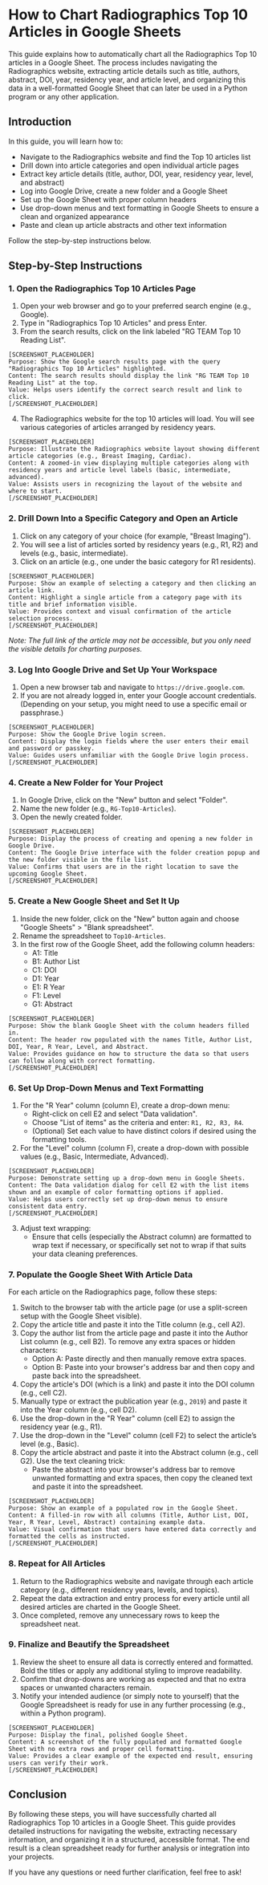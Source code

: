 # How to Chart Radiographics Top 10 Articles in Google Sheets

This guide explains how to automatically chart all the Radiographics Top 10 articles in a Google Sheet. The process includes navigating the Radiographics website, extracting article details such as title, authors, abstract, DOI, year, residency year, and article level, and organizing this data in a well-formatted Google Sheet that can later be used in a Python program or any other application.

## Introduction

In this guide, you will learn how to:

- Navigate to the Radiographics website and find the Top 10 articles list
- Drill down into article categories and open individual article pages
- Extract key article details (title, author, DOI, year, residency year, level, and abstract)
- Log into Google Drive, create a new folder and a Google Sheet
- Set up the Google Sheet with proper column headers
- Use drop-down menus and text formatting in Google Sheets to ensure a clean and organized appearance
- Paste and clean up article abstracts and other text information

Follow the step-by-step instructions below.

## Step-by-Step Instructions

### 1. Open the Radiographics Top 10 Articles Page

1. Open your web browser and go to your preferred search engine (e.g., Google).
2. Type in "Radiographics Top 10 Articles" and press Enter.
3. From the search results, click on the link labeled "RG TEAM Top 10 Reading List".

```
[SCREENSHOT_PLACEHOLDER]
Purpose: Show the Google search results page with the query "Radiographics Top 10 Articles" highlighted.
Content: The search results should display the link "RG TEAM Top 10 Reading List" at the top.
Value: Helps users identify the correct search result and link to click.
[/SCREENSHOT_PLACEHOLDER]
```

4. The Radiographics website for the top 10 articles will load. You will see various categories of articles arranged by residency years.

```
[SCREENSHOT_PLACEHOLDER]
Purpose: Illustrate the Radiographics website layout showing different article categories (e.g., Breast Imaging, Cardiac).
Content: A zoomed-in view displaying multiple categories along with residency years and article level labels (basic, intermediate, advanced).
Value: Assists users in recognizing the layout of the website and where to start.
[/SCREENSHOT_PLACEHOLDER]
```

### 2. Drill Down Into a Specific Category and Open an Article

1. Click on any category of your choice (for example, "Breast Imaging").
2. You will see a list of articles sorted by residency years (e.g., R1, R2) and levels (e.g., basic, intermediate).
3. Click on an article (e.g., one under the basic category for R1 residents).

```
[SCREENSHOT_PLACEHOLDER]
Purpose: Show an example of selecting a category and then clicking an article link.
Content: Highlight a single article from a category page with its title and brief information visible.
Value: Provides context and visual confirmation of the article selection process.
[/SCREENSHOT_PLACEHOLDER]
```

*Note: The full link of the article may not be accessible, but you only need the visible details for charting purposes.*

### 3. Log Into Google Drive and Set Up Your Workspace

1. Open a new browser tab and navigate to `https://drive.google.com`.
2. If you are not already logged in, enter your Google account credentials. (Depending on your setup, you might need to use a specific email or passphrase.)

```
[SCREENSHOT_PLACEHOLDER]
Purpose: Show the Google Drive login screen.
Content: Display the login fields where the user enters their email and password or passkey.
Value: Guides users unfamiliar with the Google Drive login process.
[/SCREENSHOT_PLACEHOLDER]
```

### 4. Create a New Folder for Your Project

1. In Google Drive, click on the "New" button and select "Folder".
2. Name the new folder (e.g., `RG-Top10-Articles`).
3. Open the newly created folder.

```
[SCREENSHOT_PLACEHOLDER]
Purpose: Display the process of creating and opening a new folder in Google Drive.
Content: The Google Drive interface with the folder creation popup and the new folder visible in the file list.
Value: Confirms that users are in the right location to save the upcoming Google Sheet.
[/SCREENSHOT_PLACEHOLDER]
```

### 5. Create a New Google Sheet and Set It Up

1. Inside the new folder, click on the "New" button again and choose "Google Sheets" > "Blank spreadsheet".
2. Rename the spreadsheet to `Top10-Articles`.
3. In the first row of the Google Sheet, add the following column headers:
   - A1: Title
   - B1: Author List
   - C1: DOI
   - D1: Year
   - E1: R Year
   - F1: Level
   - G1: Abstract

```
[SCREENSHOT_PLACEHOLDER]
Purpose: Show the blank Google Sheet with the column headers filled in.
Content: The header row populated with the names Title, Author List, DOI, Year, R Year, Level, and Abstract.
Value: Provides guidance on how to structure the data so that users can follow along with correct formatting.
[/SCREENSHOT_PLACEHOLDER]
```

### 6. Set Up Drop-Down Menus and Text Formatting

1. For the "R Year" column (column E), create a drop-down menu:
   - Right-click on cell E2 and select "Data validation".
   - Choose "List of items" as the criteria and enter: `R1, R2, R3, R4`.
   - (Optional) Set each value to have distinct colors if desired using the formatting tools.
2. For the "Level" column (column F), create a drop-down with possible values (e.g., Basic, Intermediate, Advanced).

```
[SCREENSHOT_PLACEHOLDER]
Purpose: Demonstrate setting up a drop-down menu in Google Sheets.
Content: The Data validation dialog for cell E2 with the list items shown and an example of color formatting options if applied.
Value: Helps users correctly set up drop-down menus to ensure consistent data entry.
[/SCREENSHOT_PLACEHOLDER]
```

3. Adjust text wrapping:
   - Ensure that cells (especially the Abstract column) are formatted to wrap text if necessary, or specifically set not to wrap if that suits your data cleaning preferences.

### 7. Populate the Google Sheet With Article Data

For each article on the Radiographics page, follow these steps:

1. Switch to the browser tab with the article page (or use a split-screen setup with the Google Sheet visible).
2. Copy the article title and paste it into the Title column (e.g., cell A2).
3. Copy the author list from the article page and paste it into the Author List column (e.g., cell B2). To remove any extra spaces or hidden characters:
   - Option A: Paste directly and then manually remove extra spaces.
   - Option B: Paste into your browser's address bar and then copy and paste back into the spreadsheet.
4. Copy the article's DOI (which is a link) and paste it into the DOI column (e.g., cell C2).
5. Manually type or extract the publication year (e.g., `2019`) and paste it into the Year column (e.g., cell D2).
6. Use the drop-down in the "R Year" column (cell E2) to assign the residency year (e.g., R1).
7. Use the drop-down in the "Level" column (cell F2) to select the article’s level (e.g., Basic).
8. Copy the article abstract and paste it into the Abstract column (e.g., cell G2). Use the text cleaning trick:
   - Paste the abstract into your browser's address bar to remove unwanted formatting and extra spaces, then copy the cleaned text and paste it into the spreadsheet.

```
[SCREENSHOT_PLACEHOLDER]
Purpose: Show an example of a populated row in the Google Sheet.
Content: A filled-in row with all columns (Title, Author List, DOI, Year, R Year, Level, Abstract) containing example data.
Value: Visual confirmation that users have entered data correctly and formatted the cells as instructed.
[/SCREENSHOT_PLACEHOLDER]
```

### 8. Repeat for All Articles

1. Return to the Radiographics website and navigate through each article category (e.g., different residency years, levels, and topics).
2. Repeat the data extraction and entry process for every article until all desired articles are charted in the Google Sheet.
3. Once completed, remove any unnecessary rows to keep the spreadsheet neat.

### 9. Finalize and Beautify the Spreadsheet

1. Review the sheet to ensure all data is correctly entered and formatted. Bold the titles or apply any additional styling to improve readability.
2. Confirm that drop-downs are working as expected and that no extra spaces or unwanted characters remain.
3. Notify your intended audience (or simply note to yourself) that the Google Spreadsheet is ready for use in any further processing (e.g., within a Python program).

```
[SCREENSHOT_PLACEHOLDER]
Purpose: Display the final, polished Google Sheet.
Content: A screenshot of the fully populated and formatted Google Sheet with no extra rows and proper cell formatting.
Value: Provides a clear example of the expected end result, ensuring users can verify their work.
[/SCREENSHOT_PLACEHOLDER]
```

## Conclusion

By following these steps, you will have successfully charted all Radiographics Top 10 articles in a Google Sheet. This guide provides detailed instructions for navigating the website, extracting necessary information, and organizing it in a structured, accessible format. The end result is a clean spreadsheet ready for further analysis or integration into your projects.

If you have any questions or need further clarification, feel free to ask!